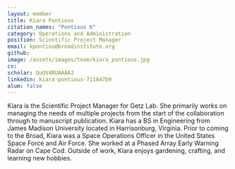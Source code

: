 ```yaml
---
layout: member
title: Kiara Pontious
citation_names: "Pontious K"
category: Operations and Administration
position: Scientific Project Manager
email: kpontiou@broadinstitute.org
github: 
image: /assets/images/team/kiara_pontious.jpg
cv:
scholar: QuUV4RUAAAAJ
linkedin: kiara-pontious-711847b9
alum: false
---
```


Kiara is the Scientific Project Manager for Getz Lab. She primarily works on managing the needs of multiple projects from the start of the collaboration through to manuscript publication. Kiara has a BS in Engineering from James Madison University located in Harrisonburg, Virginia. Prior to coming to the Broad, Kiara was a Space Operations Officer in the United States Space Force and Air Force. She worked at a Phased Array Early Warning Radar on Cape Cod. Outside of work, Kiara enjoys gardening, crafting, and learning new hobbies.
